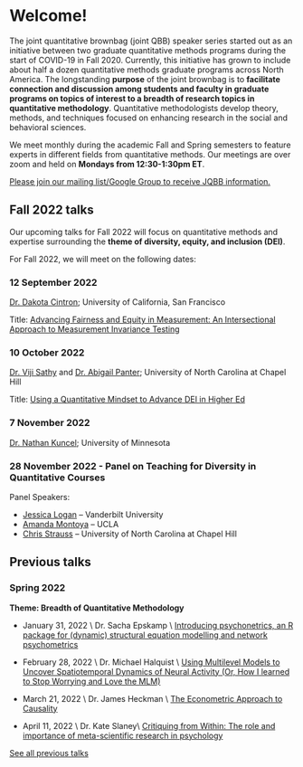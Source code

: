 # Welcome!

<p>The joint quantitative brownbag (joint QBB) speaker series
started out as an initiative between two graduate quantitative methods programs
during the start of COVID-19 in Fall 2020. Currently, this initiative has grown
to include about half a dozen quantitative methods graduate programs across
North America. The longstanding <b>purpose</b> of the joint brownbag is to <b>facilitate
connection and discussion among students and faculty in graduate programs on
topics of interest to a breadth of research topics in quantitative methodology</b>.
Quantitative methodologists develop theory, methods, and techniques focused on
enhancing research in the social and behavioral sciences.</p>

<p>We meet monthly during the academic Fall and Spring
semesters to feature experts in different fields from quantitative methods. Our
meetings are over zoom and held on <b>Mondays from 12:30-1:30pm ET</b>.</p>

<p><a href="https://groups.google.com/g/jqbb">Please join our mailing list/Google Group to receive JQBB information.</a></p>

## Fall 2022 talks

<p>Our upcoming talks for Fall 2022 will focus on quantitative
methods and expertise surrounding the <b>theme of diversity, equity, and
inclusion (DEI)</b>.</p>

<p>For Fall 2022, we will meet on the following dates:</p>

### 12 September 2022

[Dr. Dakota Cintron](https://profiles.ucsf.edu/dakota.cintron); University of California, San Francisco

Title: [Advancing Fairness and Equity in Measurement: An Intersectional Approach to Measurement Invariance Testing](/pages/cintron.html)

### 10 October 2022

[Dr. Viji Sathy](https://sites.google.com/view/vijisathy/home?authuser=0) and [Dr. Abigail Panter](https://college.unc.edu/contactus/panter/); University of North Carolina at Chapel Hill

Title: [Using a Quantitative Mindset to Advance DEI in Higher Ed](/pages/sathy.html)

### 7 November 2022  

[Dr. Nathan Kuncel](https://cla.umn.edu/about/directory/profile/kunce001); University of Minnesota

### 28 November 2022 - Panel on Teaching for Diversity in Quantitative Courses

Panel Speakers:

- [Jessica Logan](https://www.jarlogan.com/) – Vanderbilt University
- [Amanda Montoya](https://www.psych.ucla.edu/faculty-page/akmontoya/) – UCLA
- [Chris Strauss](https://twitter.com/ChrisLLStrauss) – University of North Carolina at Chapel Hill

<!--
<ul>
  {% for post in site.posts %}
    <li>
      <a href="{{ post.url }}">{{ post.title }}</a>
    </li>
  {% endfor %}
</ul>

-->

## Previous talks

### Spring 2022
<b>Theme: Breadth of Quantitative Methodology</b>

- January 31, 2022 \\
Dr. Sacha Epskamp \\
[Introducing psychonetrics, an R package for (dynamic) structural equation modelling and network psychometrics](/pages/epskamo.html)

- February 28, 2022 \\
Dr. Michael Halquist \\
[Using Multilevel Models to Uncover Spatiotemporal Dynamics of Neural Activity (Or, How I learned to Stop Worrying and Love the MLM)](/pages/halquist.html)

- March 21, 2022 \\
Dr. James Heckman \\
[The Econometric Approach to Causality](/pages/heckman.html)

- April 11, 2022 \\
Dr. Kate Slaney\\
[Critiquing from Within: The role and importance of meta-scientific research in psychology](/pages/slaney.html)

[See all previous talks](/pages/all.html)

